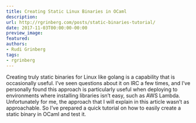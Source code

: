 ```yaml
---
title: Creating Static Linux Binaries in OCaml
description:
url: http://rgrinberg.com/posts/static-binaries-tutorial/
date: 2017-11-03T00:00:00-00:00
preview_image:
featured:
authors:
- Rudi Grinberg
tags:
- rgrinberg
---
```


<p>Creating truly static binaries for Linux like golang is a capability that is
occasionally useful. I&rsquo;ve seen questions about it on IRC a few times, and I&rsquo;ve
personally found this approach is particularly useful when deploying to
environments where installing libraries isn&rsquo;t easy, such as AWS Lambda.
Unfortunately for me, the approach that I will explain in this article wasn&rsquo;t as
approachable. So I&rsquo;ve prepared a quick tutorial on how to easily create a static
binary in OCaml and test it.</p>

